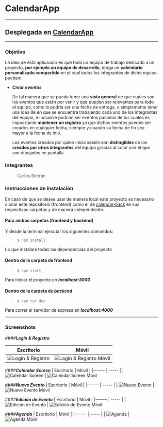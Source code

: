 # CalendarApp

___
## Desplegada en [CalendarApp](https://calendar-backend-moca.herokuapp.com)

___ 

### Objetivo

La idea de esta aplicación es que todo un equipo de trabajo dedicado a un proyecto, **por ejemplo un equipo de desarrollo**, tenga un **calendario personalizado compartido** en el cual todos los integrantes de dicho equipo puedan:

- ***Crear eventos***
  
   De tal manera que se pueda tener una **vista general** de que cuales son los eventos que están por venir y que pueden ser relevantes para todo el equipo, como lo podría ser una fecha de entrega, o simplemente tener una idea de en que se encuentra trabajando cada uno de los integrantes del equipo, e inclusive podrían ser eventos pasados de los cuales es impoartante **mantener un registro** ya que dichos eventos pueden ser creados en cualquier fecha, siempre y cuando su fecha de fin sea mayor a la fecha de inio.  

   Los eventos creados por quien inicia sesión son **distingibles** de los **creados por otros integrantes** del equipo gracias al color con el que son dibujados en pantalla.



### Integrantes

> Carlos Beltran 



### Instrucciones de instalación

En caso de que se desee usar de manera local este proyecto es necesario clonar este repositorio (frontend) como el de [calendar-back](https://github.com/omar2959/calendar-back) en sus respectivas carpetas y de manera independiente.

#### Para ambas carpetas (frontend y backend)
Y desde la terminal ejecutar los siguientes comandos:
>`$ npm install`

Lo que instalara todas las dependencias del proyecto

#### Dentro de la carpeta de frontend
>`$ npm start`

Para iniciar el proyecto en ***localhost:3000***

#### Dentro de la carpeta de ***backend***
>`$ npm run dev`

Para correr el servidor de express en ***localhost:4000***

___

### Screenshots

####***Login &  Registro***

| Escritorio | Móvil |
|------ | ----- |
| ![Login & Registro](./screenshots/login_register.png) | ![Login & Registro Móvil](./screenshots/mobile_login.png)


####***Calendar Screen***
| Escritorio | Móvil |
|------ | ----- |
| ![Calendar Screen](./screenshots/event_added.png) | ![Calendar Screen Móvil](./screenshots/mobile_calendarscreen.png)

####***Nuevo Evento***
| Escritorio | Móvil |
|------ | ----- |
| ![Nuevo Evento](./screenshots/creating_event.png) | ![Nuevo Evento Móvil](./screenshots/mobile_newevent.png)

####***Edición de Evento***
| Escritorio | Móvil |
|------ | ----- |
| ![Edición de Evento](./screenshots/event_edition.png) | ![Edición de Evento Móvil](./screenshots/mobile_newerror.png)

####***Agenda***
| Escritorio | Móvil |
|------ | ----- |
| ![Agenda](./screenshots/calendar_screen_agenda.png) | ![Agenda Móvil](./screenshots/mobile_agenda.png)